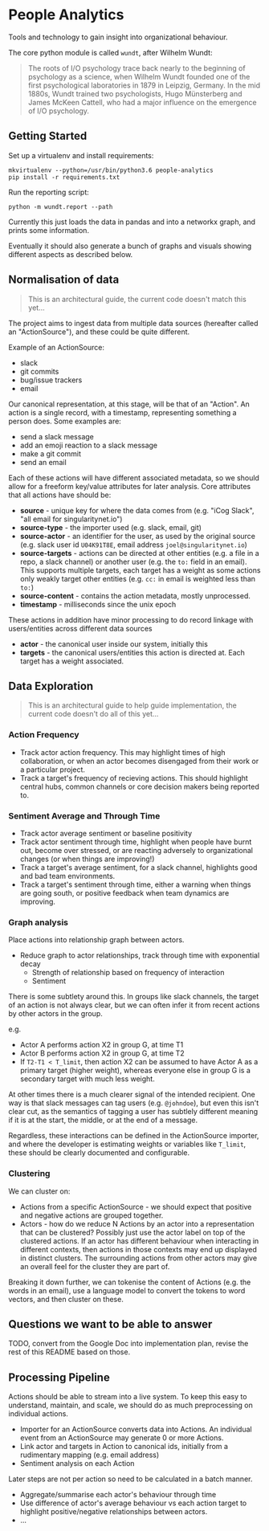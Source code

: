 # People Analytics

Tools and technology to gain insight into organizational behaviour.

The core python module is called `wundt`, after Wilhelm Wundt:

> The roots of I/O psychology trace back nearly to the beginning of psychology as a science,
> when Wilhelm Wundt founded one of the first psychological laboratories in 1879 in Leipzig, Germany.
> In the mid 1880s, Wundt trained two psychologists, Hugo Münsterberg and James McKeen Cattell,
> who had a major influence on the emergence of I/O psychology.


## Getting Started

Set up a virtualenv and install requirements:

```
mkvirtualenv --python=/usr/bin/python3.6 people-analytics
pip install -r requirements.txt
```

Run the reporting script:
```
python -m wundt.report --path 
```

Currently this just loads the data in pandas and into a networkx graph, and prints some information.

Eventually it should also generate a bunch of graphs and visuals showing different aspects as described below.

## Normalisation of data

> This is an architectural guide, the current code doesn't match this yet...

The project aims to ingest data from multiple data sources (hereafter called an "ActionSource"), and these could be quite different.

Example of an ActionSource:
- slack
- git commits
- bug/issue trackers
- email

Our canonical representation, at this stage, will be that of an "Action". 
An action is a single record, with a timestamp, representing something a person does. Some examples
are:

- send a slack message
- add an emoji reaction to a slack message
- make a git commit
- send an email

Each of these actions will have different associated metadata, so we should allow for a freeform key/value
attributes for later analysis. Core attributes that all actions have should be:

- **source** - unique key for where the data comes from (e.g. "iCog Slack", "all email for singularitynet.io")
- **source-type** - the importer used (e.g. slack, email, git)
- **source-actor** - an identifier for the user, as used by the original source (e.g. slack user id `U04K91T8E`, email address `joel@singularitynet.io`)
- **source-targets** - actions can be directed at other entities (e.g. a file in a repo, a slack channel) or another user (e.g. the `to:` field in an email).
  This supports multiple targets, each target has a weight as some actions only weakly target other entities (e.g. `cc:` in email is weighted less than `to:`)
- **source-content** - contains the action metadata, mostly unprocessed.
- **timestamp** - milliseconds since the unix epoch

These actions in addition have minor processing to do record linkage with users/entities across different data sources

- **actor** - the canonical user inside our system, initially this 
- **targets** - the canonical users/entities this action is directed at. Each target has a weight associated.

## Data Exploration

> This is an architectural guide to help guide implementation, the current code doesn't do all of this yet...

### Action Frequency

- Track actor action frequency. This may highlight times of high collaboration, or when an actor becomes disengaged from their work or a particular project.
- Track a target's frequency of recieving actions. This should highlight central hubs, common channels or core decision makers being reported to.

### Sentiment Average and Through Time

- Track actor average sentiment or baseline positivity
- Track actor sentiment through time, highlight when people have burnt out, become over stressed, or are reacting adversely to organizational changes (or when things are improving!)
- Track a target's average sentiment, for a slack channel, highlights good and bad team environments.
- Track a target's sentiment through time, either a warning when things are going south, or positive feedback when team dynamics are improving.

### Graph analysis

Place actions into relationship graph between actors.

- Reduce graph to actor relationships, track through time with exponential decay
    - Strength of relationship based on frequency of interaction
    - Sentiment

There is some subtlety around this. In groups like slack channels, the target of an action is not always clear, but we can often infer it from recent actions by other actors in the group.

e.g.
- Actor A performs action X2 in group G, at time T1
- Actor B performs action X2 in group G, at time T2
- If `T2-T1 < T_limit`, then action X2 can be assumed to have Actor A as a primary target (higher weight), whereas everyone else in group G is a secondary target with much less weight.

At other times there is a much clearer signal of the intended recipient. One way is that slack messages can tag users (e.g. `@johndoe`), but even this isn't clear cut,
as the semantics of tagging a user has subtlely different meaning if it is at the start, the middle, or at the end of a message.

Regardless, these interactions can be defined in the ActionSource importer, and where the developer is estimating weights or variables like `T_limit`, these should be clearly
documented and configurable.

### Clustering 

We can cluster on:
- Actions from a specific ActionSource - we should expect that positive and negative actions are grouped together.
- Actors - how do we reduce N Actions by an actor into a representation that can be clustered? Possibly just use the actor label on top of the clustered actions. If an actor
  has different behaviour when interacting in different contexts, then actions in those contexts may end up displayed in distinct clusters. The surrounding actions from other
  actors may give an overall feel for the cluster they are part of.

Breaking it down further, we can tokenise the content of Actions (e.g. the words in an email), use a language model to convert the tokens to word vectors, and then cluster on these.

## Questions we want to be able to answer

TODO, convert from the Google Doc into implementation plan, revise the rest of this README based on those.

## Processing Pipeline

Actions should be able to stream into a live system. To keep this easy to understand, maintain, and scale, we should do as much preprocessing
on individual actions.

- Importer for an ActionSource converts data into Actions. An individual event from an ActionSource may generate 0 or more Actions.
- Link actor and targets in Action to canonical ids, initially from a rudimentary mapping (e.g. email address)
- Sentiment analysis on each Action

Later steps are not per action so need to be calculated in a batch manner.
- Aggregate/summarise each actor's behaviour through time
- Use difference of actor's average behaviour vs each action target to highlight positive/negative relationships between actors.
- ...

